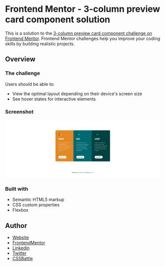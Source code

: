 # Frontend Mentor - 3-column preview card component solution

This is a solution to the [3-column preview card component challenge on Frontend Mentor](https://www.frontendmentor.io/challenges/3column-preview-card-component-pH92eAR2-). Frontend Mentor challenges help you improve your coding skills by building realistic projects.

## Overview

### The challenge

Users should be able to:

- View the optimal layout depending on their device's screen size
- See hover states for interactive elements

### Screenshot

![](./images/screenshot.png)

### Built with

- Semantic HTML5 markup
- CSS custom properties
- Flexbox

## Author

- [Website](https://www.dejanlukic.com)
- [FrontendMentor](https://www.frontendmentor.io/profile/DejanSheki)
- [Linkedin](https://www.linkedin.com/in/dejansheki/)
- [Twitter](https://twitter.com/DejanSheki)
- [CSSBattle](https://cssbattle.dev/player/dejansheki)
